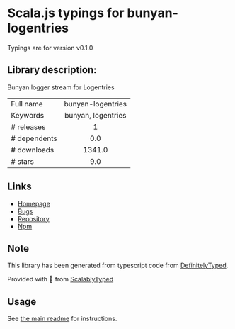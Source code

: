 
# Scala.js typings for bunyan-logentries

Typings are for version v0.1.0

## Library description:
Bunyan logger stream for Logentries

|                    |                 |
| ------------------ | :-------------: |
| Full name          | bunyan-logentries |
| Keywords           | bunyan, logentries |
| # releases         | 1 |
| # dependents       | 0.0 |
| # downloads        | 1341.0 |
| # stars            | 9.0 |

## Links
- [Homepage](https://github.com/nemtsov/node-bunyan-logentries)
- [Bugs](https://github.com/nemtsov/node-bunyan-logentries/issues)
- [Repository](https://github.com/nemtsov/node-bunyan-logentries)
- [Npm](https://www.npmjs.com/package/bunyan-logentries)
    


## Note
This library has been generated from typescript code from [DefinitelyTyped](https://definitelytyped.org).

Provided with :purple_heart: from [ScalablyTyped](https://github.com/oyvindberg/ScalablyTyped)

## Usage
See [the main readme](../../readme.md) for instructions.


